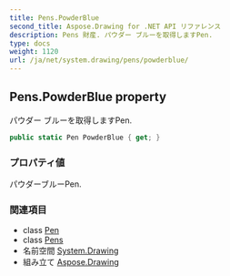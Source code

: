 ```yaml
---
title: Pens.PowderBlue
second_title: Aspose.Drawing for .NET API リファレンス
description: Pens 財産. パウダー ブルーを取得しますPen.
type: docs
weight: 1120
url: /ja/net/system.drawing/pens/powderblue/
---
```

## Pens.PowderBlue property

パウダー ブルーを取得しますPen.

```csharp
public static Pen PowderBlue { get; }
```

### プロパティ値

パウダーブルーPen.

### 関連項目

* class [Pen](../../pen/)
* class [Pens](../)
* 名前空間 [System.Drawing](../../pens/)
* 組み立て [Aspose.Drawing](../../../)



